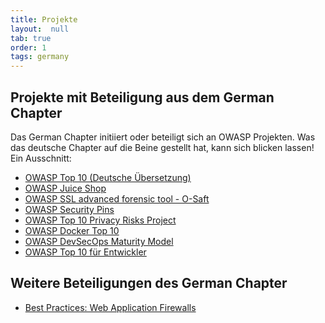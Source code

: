 ```yaml
---
title: Projekte
layout:  null
tab: true
order: 1
tags: germany
---
```


## Projekte mit Beteiligung aus dem German Chapter

Das German Chapter initiiert oder beteiligt sich an OWASP Projekten. Was
das deutsche Chapter auf die Beine gestellt hat, kann sich blicken
lassen! Ein Ausschnitt:

* <i class="fas fa-flag" style="color:#2ADA08;"></i>
  [OWASP Top 10 (Deutsche Übersetzung)](projekte/top_10/)
* <i class="fas fa-flag" style="color:#2ADA08;"></i>
  [OWASP Juice Shop](/www-project-juice-shop/)
* <i class="fas fa-flask" style="color:#FFA500;"></i>
  [OWASP SSL advanced forensic tool - O-Saft](/www-project-o-saft/)
* <i class="fas fa-flask" style="color:#FFA500;"></i>
  [OWASP Security Pins](/www-project-security-pins/)
* <i class="fas fa-flask" style="color:#FFA500;"></i>
  [OWASP Top 10 Privacy Risks Project](/www-project-top-10-privacy-risks/)
* <i class="fas fa-egg" style="color:#233e81;"></i>
  [OWASP Docker Top 10](/www-project-docker-top-10)
* <i class="fas fa-egg" style="color:#233e81;"></i>
  [OWASP DevSecOps Maturity Model](/www-project-devsecops-maturity-model/)
* <i class="fas fa-egg" style="color:#233e81;"></i>
  [OWASP Top 10 für Entwickler](https://wiki.owasp.org/index.php/Category:OWASP_Top_10_fuer_Entwickler)

## Weitere Beteiligungen des German Chapter

* [Best Practices: Web Application Firewalls](https://wiki.owasp.org/index.php/Category:OWASP_Best_Practices:_Use_of_Web_Application_Firewalls)



